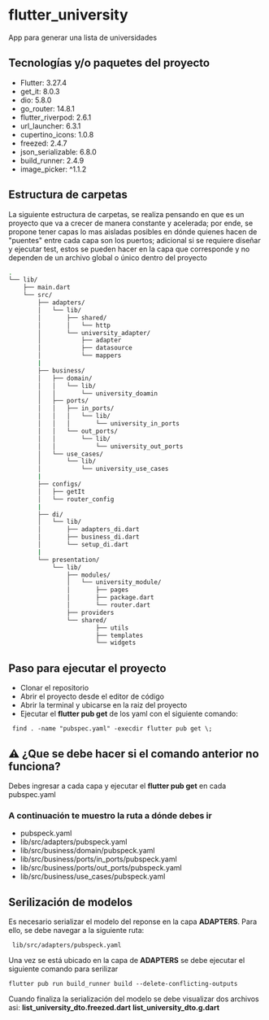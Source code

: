 # flutter_university


App para generar una lista de universidades

## Tecnologías y/o paquetes del proyecto

- Flutter: 3.27.4
- get_it: 8.0.3
- dio: 5.8.0
- go_router: 14.8.1
- flutter_riverpod: 2.6.1
- url_launcher: 6.3.1
- cupertino_icons: 1.0.8
- freezed: 2.4.7
- json_serializable: 6.8.0
- build_runner: 2.4.9
- image_picker: ^1.1.2

## Estructura de carpetas
La siguiente estructura de carpetas, se realiza pensando en que es un proyecto que va a crecer de manera constante y acelerada; por ende, se propone tener capas lo mas aisladas posibles en dónde quienes hacen de "puentes" entre cada capa son los puertos; adicional si se requiere diseñar y ejecutar test, estos se pueden hacer en la capa que corresponde y no dependen de un archivo global o único dentro del proyecto

```bash
.
└── lib/
    ├── main.dart
    └── src/
        ├── adapters/
        │   └── lib/
        │       ├── shared/
        │       │   └── http
        │       └── university_adapter/
        │           ├── adapter
        │           ├── datasource
        │           └── mappers
        |
        ├── business/
        │   ├── domain/
        │   │   └── lib/
        │   │       └── university_doamin
        │   ├── ports/
        │   │   ├── in_ports/
        │   │   │   └── lib/
        │   │   │       └── university_in_ports
        │   │   └── out_ports/
        │   │       └── lib/
        │   │           └── university_out_ports
        │   └── use_cases/
        │       └── lib/
        │           └── university_use_cases
        |
        ├── configs/
        │   ├── getIt
        │   └── router_config
        |
        ├── di/
        │   └── lib/
        │       ├── adapters_di.dart
        │       ├── business_di.dart
        │       └── setup_di.dart
        |
        └── presentation/
            └── lib/
                ├── modules/
                │   └── university_module/
                │       ├── pages
                │       ├── package.dart
                │       └── router.dart
                ├── providers
                └── shared/
                        ├── utils
                        ├── templates
                        └── widgets

```

## Paso para ejecutar el proyecto

- Clonar el repositorio
- Abrir el proyecto desde el editor de código
- Abrir la terminal y ubicarse en la raiz del proyecto
- Ejecutar el **flutter pub get** de los yaml con el siguiente comando:

```shell
 find . -name "pubspec.yaml" -execdir flutter pub get \;
```

## ⚠️ ¿Que se debe hacer si el comando anterior no funciona?

Debes ingresar a cada capa y ejecutar el **flutter pub get** en cada pubspec.yaml

### A continuación te muestro la ruta a dónde debes ir

- pubspeck.yaml
- lib/src/adapters/pubspeck.yaml
- lib/src/business/domain/pubspeck.yaml
- lib/src/business/ports/in_ports/pubspeck.yaml
- lib/src/business/ports/out_ports/pubspeck.yaml
- lib/src/business/use_cases/pubspeck.yaml

## Serilización de modelos

Es necesario serializar el modelo del reponse en la capa **ADAPTERS**.
Para ello, se debe navegar a la siguiente ruta:

```shell
 lib/src/adapters/pubspeck.yaml
```

Una vez se está ubicado en la capa de **ADAPTERS** se debe ejecutar el siguiente comando para serilizar

```shell
flutter pub run build_runner build --delete-conflicting-outputs
```

Cuando finaliza la serialización del modelo se debe visualizar dos archivos asi:
**list_university_dto.freezed.dart**
**list_university_dto.g.dart**

